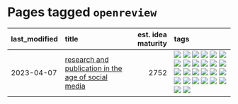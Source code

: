 # Pages tagged `openreview`

|last_modified|title|est. idea maturity|tags
|:---|:---|---:|:---|
|2023-04-07|[research and publication in the age of social media](../research-and-social.md)|2752|[![](https://img.shields.io/badge/tag-arxiv-cdef47)](../tags/arxiv.md) [![](https://img.shields.io/badge/tag-citation-99b5f2)](../tags/citation.md) [![](https://img.shields.io/badge/tag-corrections-d46ff4)](../tags/corrections.md) [![](https://img.shields.io/badge/tag-credit-faa2fc)](../tags/credit.md) [![](https://img.shields.io/badge/tag-curation-1ee399)](../tags/curation.md) [![](https://img.shields.io/badge/tag-discoverability-49fd1a)](../tags/discoverability.md) [![](https://img.shields.io/badge/tag-discussion-aa21fc)](../tags/discussion.md) [![](https://img.shields.io/badge/tag-feed-6edb5)](../tags/feed.md) [![](https://img.shields.io/badge/tag-git-f1c85)](../tags/git.md) [![](https://img.shields.io/badge/tag-git-f1c85)](../tags/git.md) [![](https://img.shields.io/badge/tag-historyofscience-2229ca)](../tags/historyofscience.md) [![](https://img.shields.io/badge/tag-mastodon-3b815)](../tags/mastodon.md) [![](https://img.shields.io/badge/tag-openreview-3b18a)](../tags/openreview.md) [![](https://img.shields.io/badge/tag-paperswithcode-957448)](../tags/paperswithcode.md) [![](https://img.shields.io/badge/tag-platform-936135)](../tags/platform.md) [![](https://img.shields.io/badge/tag-publication-a9524c)](../tags/publication.md) [![](https://img.shields.io/badge/tag-reproducibility-deeba9)](../tags/reproducibility.md) [![](https://img.shields.io/badge/tag-research-c456a9)](../tags/research.md) [![](https://img.shields.io/badge/tag-retractions-d7de4b)](../tags/retractions.md) [![](https://img.shields.io/badge/tag-search-e54ba1)](../tags/search.md) [![](https://img.shields.io/badge/tag-socialmedia-426a5f)](../tags/socialmedia.md) [![](https://img.shields.io/badge/tag-stackoverflow-e3b2c7)](../tags/stackoverflow.md) [![](https://img.shields.io/badge/tag-subscription-dafbc7)](../tags/subscription.md) [![](https://img.shields.io/badge/tag-transparency-48fb29)](../tags/transparency.md) [![](https://img.shields.io/badge/tag-twitter-7064e0)](../tags/twitter.md) [![](https://img.shields.io/badge/tag-validation-6819c6)](../tags/validation.md)|